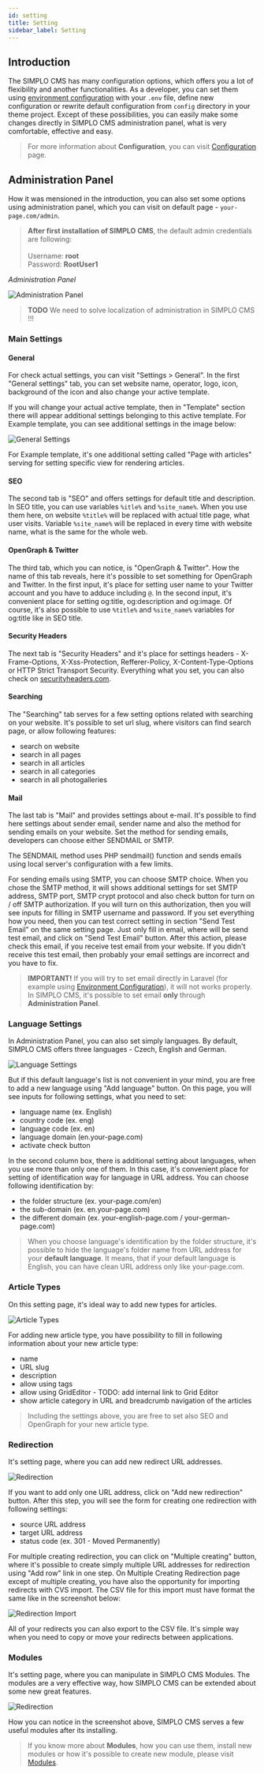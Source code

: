 ```yaml
---
id: setting
title: Setting
sidebar_label: Setting
---
```


## Introduction

The SIMPLO CMS has many configuration options, which offers you a lot of flexibility and another functionalities. 
As a developer, you can set them using [environment configuration](https://laravel.com/docs/5.8/configuration#environment-configuration) 
with your `.env` file, define new configuration or rewrite default configuration from `config` directory in your theme project. 
Except of these possibilities, you can easily make some changes directly in SIMPLO CMS administration panel, what is very 
comfortable, effective and easy.

> For more information about **Configuration**, you can visit [Configuration](getting-started/configuration.md) page.

## Administration Panel

How it was mensioned in the introduction, you can also set some options using administration panel, which you can visit 
on default page - `your-page.com/admin`.

> **After first installation of SIMPLO CMS**, the default admin credentials are following: <br><br>
Username: **root** <br>
Password: **RootUser1**

*Administration Panel*

![Administration Panel](../assets/images/administration.png "Administration Panel")

> **TODO** We need to solve localization of administration in SIMPLO CMS !!!

### Main Settings

#### General

For check actual settings, you can visit "Settings > General". In the first "General settings" tab, you can set website name, operator, logo, 
icon, background of the icon and also change your active template.

If you will change your actual active template, then in "Template" section there will appear additional settings belonging to 
this active template. For Example template, you can see additional settings in the image below:

![General Settings](../assets/images/administration-general-settings.png "General Settings")

For Example template, it's one additional setting called "Page with articles" serving for setting specific view for rendering 
articles.

#### SEO

The second tab is "SEO" and offers settings for default title and description. In SEO title, you can use variables `%itle%` and
`%site_name%`. When you use them here, on website `%title%` will be replaced with actual title page, what user visits. Variable
`%site_name%` will be replaced in every time with website name, what is the same for the whole web.

#### OpenGraph & Twitter

The third tab, which you can notice, is "OpenGraph & Twitter". How the name of this tab reveals, here it's possible to set something 
for OpenGraph and Twitter. In the first input, it's place for setting user name to your Twitter account and you have to adduce including
`@`. In the second input, it's convenient place for setting og:title, og:description and og:image. Of course, it's also possible to use
`%title%` and `%site_name%` variables for og:title like in SEO title.

#### Security Headers

The next tab is "Security Headers" and it's place for settings headers - X-Frame-Options, X-Xss-Protection, Refferer-Policy, 
X-Content-Type-Options or HTTP Strict Transport Security. Everything what you set, you can also check on 
[securityheaders.com](https://securityheaders.com/).

#### Searching

The "Searching" tab serves for a few setting options related with searching on your website. It's possible to set url slug, where
visitors can find search page, or allow following features:
- search on website
- search in all pages
- search in all articles
- search in all categories
- search in all photogalleries

#### Mail

The last tab is "Mail" and provides settings about e-mail. It's possible to find here settings about sender email, 
sender name and also the method for sending emails on your website. Set the method for sending emails, developers can choose
either SENDMAIL or SMTP. 

The SENDMAIL method uses PHP sendmail() function and sends emails using local server's configuration
with a few limits. 

For sending emails using SMTP, you can choose SMTP choice. When you chose the SMTP method, it will shows 
additional settings for set SMTP address, SMTP port, SMTP crypt protocol and also check button for turn on / off SMTP
authorization. If you will turn on this authorization, then you will see inputs for filling in SMTP username and password.
If you set everything how you need, then you can test correct setting in section "Send Test Email" on the same setting page.
Just only fill in email, where will be send test email, and click on "Send Test Email" button. After this action, please check
this email, if you receive test email from your website. If you didn't receive this test email, then probably your email
settings are incorrect and you have to fix.

> **IMPORTANT!** If you will try to set email directly in Laravel (for example using [Environment Configuration](https://laravel.com/docs/5.8/configuration#environment-configuration)),
it will not works properly. In SIMPLO CMS, it's possible to set email **only** through **Administration Panel**.

### Language Settings

In Administration Panel, you can also set simply languages. By default, SIMPLO CMS offers three languages - Czech, English and German.

![Language Settings](../assets/images/administration-language-settings.png "Language Settings")

But if this default language's list is not convenient in your mind, you are free to add a new language using "Add language" button. On this
page, you will see inputs for following settings, what you need to set:

- language name (ex. English)
- country code (ex. eng)
- language code (ex. en)
- language domain (en.your-page.com)
- activate check button

In the second column box, there is additional setting about languages, when you use more than only one of them. In this case,
it's convenient place for setting of identification way for language in URL address. You can choose following identification by:

- the folder structure (ex. your-page.com/en)
- the sub-domain (ex. en.your-page.com)
- the different domain (ex. your-english-page.com / your-german-page.com)

> When you choose language's identification by the folder structure, it's possible to hide the language's folder name from URL address
for your **default language**. It means, that if your default language is English, you can have clean URL address only like your-page.com.

### Article Types

On this setting page, it's ideal way to add new types for articles.

![Article Types](../assets/images/administration-article-types.png "Article Types")

For adding new article type, you have possibility to fill in following information about your new article type:

- name 
- URL slug
- description
- allow using tags
- allow using GridEditor - TODO: add internal link to Grid Editor
- show article category in URL and breadcrumb navigation of the articles

> Including the settings above, you are free to set also SEO and OpenGraph for your new article type.

### Redirection

It's setting page, where you can add new redirect URL addresses.

![Redirection](../assets/images/administration-redirect.png "Redirection")
 
If you want to add only one URL address, click on "Add new redirection" button. After this step, you will see the form for 
creating one redirection with following settings:

- source URL address
- target URL address
- status code (ex. 301 - Moved Permanently)

For multiple creating redirection, you can click on "Multiple creating" button, where it's possible to create simply
multiple URL addresses for redirection using "Add row" link in one step. On Multiple Creating Redirection page except of 
multiple creating, you have also the opportunity for importing redirects with CVS import. The CSV file for this import must have
format the same like in the screenshot below:

![Redirection Import](../assets/images/administration-redirect-import.png "Redirection Import")

All of your redirects you can also export to the CSV file. It's simple way when you need to copy or move your redirects between
applications.

### Modules

It's setting page, where you can manipulate in SIMPLO CMS Modules. The modules are a very effective way, how SIMPLO CMS
can be extended about some new great features.

![Redirection](../assets/images/administration-redirect.png "Redirection")

How you can notice in the screenshot above, SIMPLO CMS serves a few useful modules after its installing.

> If you know more about **Modules**, how you can use them, install new modules or how it's possible to create new module, please
visit [Modules](modules/general.md).